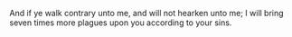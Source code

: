 And if ye walk contrary unto me, and will not hearken unto me; I will bring seven times more plagues upon you according to your sins.
